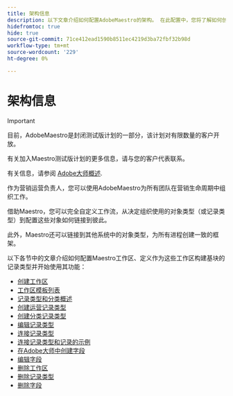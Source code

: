 ```yaml
---
title: 架构信息
description: 以下文章介绍如何配置AdobeMaestro的架构。 在此配置中，您将了解如何创建工作区、记录类型和自定义字段以映射您要在AdobeMaestro中管理的工作流。
hidefromtoc: true
hide: true
source-git-commit: 71ce412ead1590b8511ec4219d3ba72fbf32b98d
workflow-type: tm+mt
source-wordcount: '229'
ht-degree: 0%

---
```


<!--
---
title: Architecture information
description: The following articles describe how you can configure the architecture of Adobe Maestro. As part of this configuration, you learn how you create workspaces, record types, and custom fields to map out the workflows you want to manage in Adobe Maestro. 
hidefromtoc: yes
author: Alina
feature: Work Management
role: User, Admin
hide: yes
---
-->

<!--udpate the metadata with real information when making this avilable in TOC and in the left nav-->

# 架构信息

>[!IMPORTANT]
>
>目前，AdobeMaestro是封闭测试版计划的一部分，该计划对有限数量的客户开放。
>
>有关加入Maestro测试版计划的更多信息，请与您的客户代表联系。
>
>有关信息，请参阅 [Adobe大师概述](../maestro-overview.md).

作为营销运营负责人，您可以使用AdobeMaestro为所有团队在营销生命周期中组织工作。

借助Maestro，您可以完全自定义工作流，从决定组织使用的对象类型（或记录类型）到配置这些对象如何链接到彼此。

此外，Maestro还可以链接到其他系统中的对象类型，为所有进程创建一致的框架。

以下各节中的文章介绍如何配置Maestro工作区、定义作为这些工作区构建基块的记录类型并开始使用其功能：

* [创建工作区](../architecture-and-fields/create-workspaces.md)
* [工作区模板列表](../architecture-and-fields/workspace-templates.md)
* [记录类型和分类概述](../architecture-and-fields/overview-of-record-types-and-taxonomies.md)
* [创建运营记录类型](../architecture-and-fields/create-record-types.md)
* [创建分类记录类型](../architecture-and-fields/create-a-taxonomy.md)
* [编辑记录类型](../architecture-and-fields/edit-record-types.md)
* [连接记录类型](../architecture-and-fields/connect-record-types.md)
* [连接记录类型和记录的示例](../architecture-and-fields/example-connect-record-types-and-records.md)
* [在Adobe大师中创建字段](../architecture-and-fields/create-fields.md)
* [编辑字段](../architecture-and-fields/edit-fields.md)
* [删除工作区](../architecture-and-fields/delete-workspaces.md)
* [删除记录类型](../architecture-and-fields/delete-record-types.md)
* [删除字段](../architecture-and-fields/delete-fields.md)


